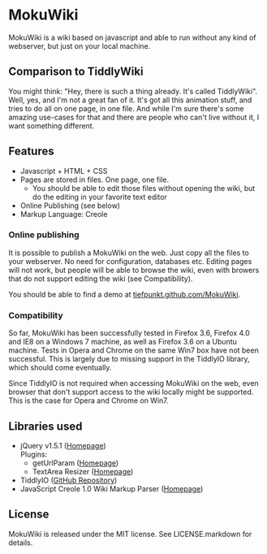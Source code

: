 # MokuWiki
MokuWiki is a wiki based on javascript and able to run without any kind of webserver, but just on your local machine.

## Comparison to TiddlyWiki
You might think: "Hey, there is such a thing already. It's called TiddlyWiki". Well, yes, and I'm not a great fan of it. It's got all this animation stuff, and tries to do all on one page, in one file. And while I'm sure there's some amazing use-cases for that and there are people who can't live without it, I want something different.

## Features
* Javascript + HTML + CSS
* Pages are stored in files. One page, one file.
  * You should be able to edit those files without opening the wiki, but do the editing in your favorite text editor
* Online Publishing (see below)
* Markup Language: Creole

### Online publishing
It is possible to publish a MokuWiki on the web. Just copy all the files to your webserver. No need for configuration, databases etc. Editing pages will not work, but people will be able to browse the wiki, even with browers that do not support editing the wiki (see Compatibility).

You should be able to find a demo at [tiefpunkt.github.com/MokuWiki](http://tiefpunkt.github.com/MokuWiki).

### Compatibility
So far, MokuWiki has been successfully tested in Firefox 3.6, Firefox 4.0 and IE8 on a Windows 7 machine, as well as Firefox 3.6 on a Ubuntu machine. Tests in Opera and Chrome on the same Win7 box have not been successful. This is largely due to missing support in the TiddlyIO library, which should come eventually.

Since TiddlyIO is not required when accessing MokuWiki on the web, even browser that don't support access to the wiki locally might be supported. This is the case for Opera and Chrome on Win7.

## Libraries used
* jQuery v1.5.1 ([Homepage](http://jquery.com/))<br />
    Plugins:
  * getUrlParam ([Homepage](http://www.mathias-bank.de/2007/04/21/jquery-plugin-geturlparam-version-2/))
  * TextArea Resizer ([Homepage](http://plugins.jquery.com/project/TextAreaResizer))
* TiddlyIO ([GitHub Repository](https://github.com/tiefpunkt/tiddlyIO))
* JavaScript Creole 1.0 Wiki Markup Parser ([Homepage](http://www.ivan.fomichev.name/2008/04/javascript-creole-10-wiki-markup-parser.html))

## License
MokuWiki is released under the MIT license. See LICENSE.markdown for details.

